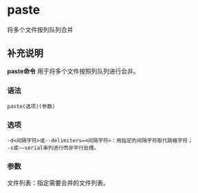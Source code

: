 paste
===

将多个文件按列队列合并

## 补充说明

**paste命令** 用于将多个文件按照列队列进行合并。

### 语法  

```shell
paste(选项)(参数)
```

### 选项  

```shell
-d<间隔字符>或--delimiters=<间隔字符>：用指定的间隔字符取代跳格字符；
-s或——serial串列进行而非平行处理。
```

### 参数  

文件列表：指定需要合并的文件列表。


<!-- Linux命令行搜索引擎：https://jaywcjlove.github.io/linux-command/ -->